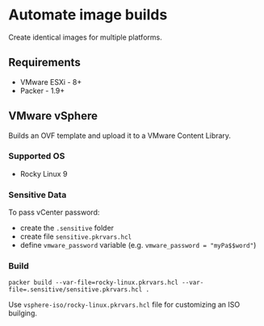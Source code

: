 # Automate image builds

Create identical images for multiple platforms.

## Requirements

* VMware ESXi - 8+
* Packer - 1.9+

## VMware vSphere

Builds an OVF template and upload it to a VMware Content Library.

### Supported OS

* Rocky Linux 9

### Sensitive Data

To pass vCenter password:

* create the `.sensitive` folder
* create file `sensitive.pkrvars.hcl`
* define `vmware_password` variable (e.g. `vmware_password = "myPa$$word"`)

### Build

```shell
packer build --var-file=rocky-linux.pkrvars.hcl --var-file=.sensitive/sensitive.pkrvars.hcl .
```

Use `vsphere-iso/rocky-linux.pkrvars.hcl` file for customizing an ISO builging.

